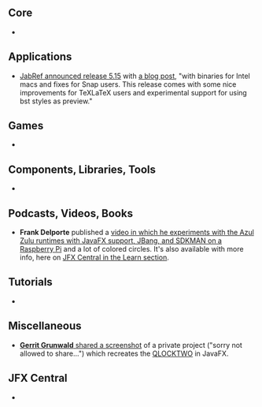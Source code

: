 ## Core

* 

## Applications

* [JabRef announced release 5.15](https://foojay.social/@jabref/112797436287631234) with [a blog post](https://blog.jabref.org/2024/07/16/JabRef5-15/), "with binaries for Intel macs and fixes for Snap users. This release comes with some nice improvements for TeXLaTeX users and experimental support for using bst styles as preview."

## Games

* 

## Components, Libraries, Tools

*

## Podcasts, Videos, Books

* **Frank Delporte** published a [video in which he experiments with the Azul Zulu runtimes with JavaFX support, JBang, and SDKMAN on a Raspberry Pi](https://www.youtube.com/watch?v=XhDQvkcYJ88)  and a lot of colored circles. It's also available with more info, here on [JFX Central in the Learn section](https://www.jfx-central.com/learn-raspberrypi/zulu-sdkman-jbang).

## Tutorials

*

## Miscellaneous

* [**Gerrit Grunwald** shared a screenshot](https://x.com/hansolo_/status/1813616079769686335) of a private project ("sorry not allowed to share...") which recreates the [QLOCKTWO](https://www.qlocktwo.com/en-be/) in JavaFX.

## JFX Central

* 
